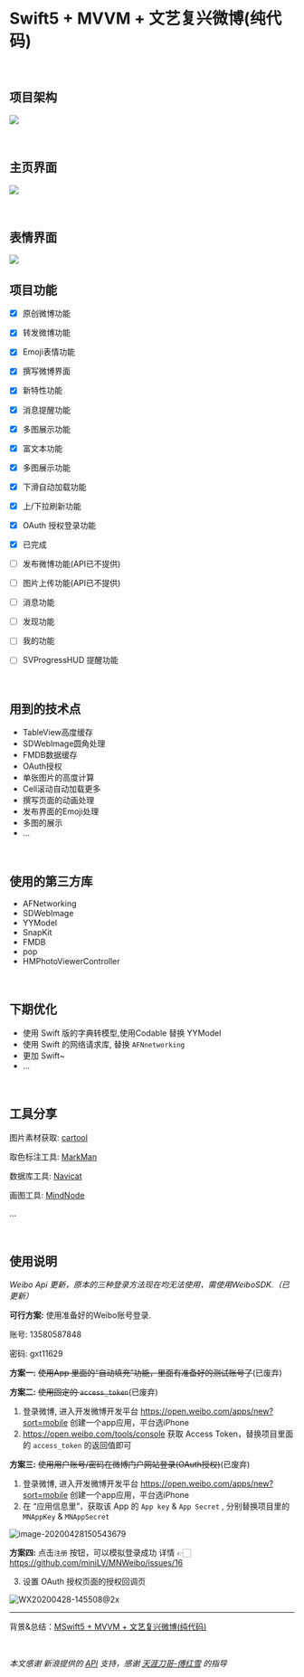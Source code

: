 # Swift5 + MVVM + 文艺复兴微博(纯代码)

<br>

## 项目架构

![](https://github.com/miniLV/github_images_miniLV/blob/master/juejin/171b713959fc32de?raw=true)

<br>

## 主页界面

![](https://github.com/miniLV/github_images_miniLV/blob/master/juejin/171bb13d7c6e6265?raw=true)



<br>

## 表情界面
![](https://github.com/miniLV/github_images_miniLV/blob/master/juejin/171bb1441ef0b8bf?raw=true)
<br>



## 项目功能


- [x] 原创微博功能
- [x] 转发微博功能
- [x] Emoji表情功能
- [x] 撰写微博界面
- [x] 新特性功能
- [x] 消息提醒功能
- [x] 多图展示功能
- [x] 富文本功能
- [x] 多图展示功能
- [x] 下滑自动加载功能
- [x] 上/下拉刷新功能
- [x] OAuth 授权登录功能
- [x] 已完成
- [ ] 发布微博功能(API已不提供)
- [ ] 图片上传功能(API已不提供)
- [ ] 消息功能
- [ ] 发现功能
- [ ] 我的功能
- [ ]  SVProgressHUD 提醒功能



<br>

## 用到的技术点

- TableView高度缓存
- SDWebImage圆角处理
- FMDB数据缓存
- OAuth授权
- 单张图片的高度计算
- Cell滚动自动加载更多
- 撰写页面的动画处理
- 发布界面的Emoji处理
- 多图的展示
- ...

<br>

## 使用的第三方库

- AFNetworking
- SDWebImage
- YYModel
- SnapKit
- FMDB
- pop
- HMPhotoViewerController

<br>

## 下期优化
- 使用 Swift 版的字典转模型,使用Codable 替换 YYModel
- 使用 Swift 的网络请求库, 替换 `AFNnetworking`
- 更加 Swift~
- ...

<br>

## 工具分享

图片素材获取: [cartool](https://github.com/steventroughtonsmith/cartool)

取色标注工具: [MarkMan](http://www.getmarkman.com/)

数据库工具: [Navicat](https://www.navicat.com.cn/)

画图工具: [MindNode](https://mindnode.com/)

...



<br>

## 使用说明 

*Weibo Api 更新，原本的三种登录方法现在均无法使用，需使用WeiboSDK.（已更新）*

**可行方案:** 使用准备好的Weibo账号登录.

账号: 13580587848

密码: gxt11629


**方案一:**  ~~使用App 里面的“自动填充”功能，里面有准备好的测试账号了~~(已废弃)


**方案二:**  ~~使用固定的 `access_token`~~(已废弃)

1. 登录微博, 进入开发微博开发平台 https://open.weibo.com/apps/new?sort=mobile 创建一个app应用，平台选iPhone
2. https://open.weibo.com/tools/console 获取 Access Token，替换项目里面的 `access_token` 的返回值即可



**方案三:**  ~~使用用户账号/密码在微博门户网站登录(OAuth授权)~~(已废弃)

1. 登录微博, 进入开发微博开发平台 https://open.weibo.com/apps/new?sort=mobile 创建一个app应用，平台选iPhone
2. 在 “应用信息里”，获取该 App 的 `App key` & `App Secret` , 分别替换项目里的 `MNAppKey`  & `MNAppSecret`

![image-20200428150543679](https://tva1.sinaimg.cn/large/007S8ZIlgy1ge9hvgzkmjj312n0u04c6.jpg)

**方案四:**  点击`注册` 按钮，可以模拟登录成功
详情 👉🏻 https://github.com/miniLV/MNWeibo/issues/16


3. 设置 OAuth 授权页面的授权回调页

![WX20200428-145508@2x](https://tva1.sinaimg.cn/large/007S8ZIlgy1ge9hzshox4j31na0gi0zo.jpg)




---

背景&总结：[MSwift5 + MVVM + 文艺复兴微博(纯代码)](https://juejin.im/post/5ea5a5d051882573883be60a)



<br>



*本文感谢 新浪提供的 [API](https://open.weibo.com/) 支持，感谢 [天涯刀哥-傅红雪](https://github.com/liufan321) 的指导*
